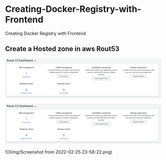 # Creating-Docker-Registry-with-Frontend
Creating Docker Registry with Frontend

## Create a Hosted zone in aws Rout53

![alt text](https://github.com/SuryakiranSubramaniam/Creating-Docker-Registry-with-Frontend/blob/main/img/rout53.png)

![alt text](https://github.com/SuryakiranSubramaniam/Creating-Docker-Registry-with-Frontend/blob/main/img/Screenshot%20from%202022-02-25%2023-58-22.png)

![](img/Screenshot from 2022-02-25 23-58-22.png)
